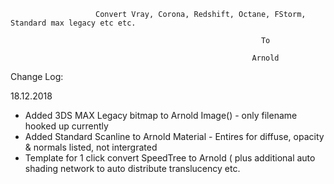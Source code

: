                           
                          
                       Convert Vray, Corona, Redshift, Octane, FStorm, Standard max legacy etc etc.

                                                            To

                                                          Arnold
                                                          

Change Log:

18.12.2018

- Added 3DS MAX Legacy bitmap to Arnold Image() - only filename hooked up currently
- Added Standard Scanline to Arnold Material - Entires for diffuse, opacity & normals listed, not intergrated
- Template for 1 click convert SpeedTree to Arnold ( plus additional auto shading network to auto distribute translucency etc.
